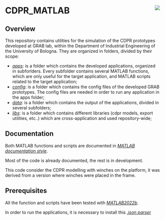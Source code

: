# CDPR_MATLAB <img align="right" src="https://www.gnu.org/graphics/gplv3-127x51.png">

## Overview

This repository contains utilities for the simulation of the CDPR prototypes developed at GRAB lab, within the Department of Industrial Engineering of the University of Bologna.
They are organized in folders, divided by their scope:
- _[apps](./apps)_: is a folder which contains the developed applications, organized in subforlders. Every subfolder contains several MATLAB functions, which are only useful for the target application, and MATLAB scripts related to the target application;
- _[config](./config)_: is a folder which contains the config files of the developed GRAB prototypes. The config files are needed in order to run any application in the apps folder;
- _[data](./data)_: is a folder which contains the output of the applications, divided in several subfolders;
- _[libs](./libs)_: is a folder which contains different libraries (cdpr models, export utilities, etc..) which are cross-application and used repository-wide;

## Documentation

Both MATLAB functions and scripts are documented in _[MATLAB documentation style](https://it.mathworks.com/help/matlab/matlab_prog/add-help-for-your-program.html)_.

Most of the code is already documented, the rest is in development.

This code consider the CDPR modelling with winches on the platform, it was derived from a version where winches were placed in the frame.
## Prerequisites

All the function and scripts have been tested with _[MATLAB2022b](https://mathworks.com/downloads/web_downloads/download_release?release=R2022b)_.

In order to run the applications, it is necessary to install this _[.json parser](https://github.com/kyamagu/matlab-json)_
